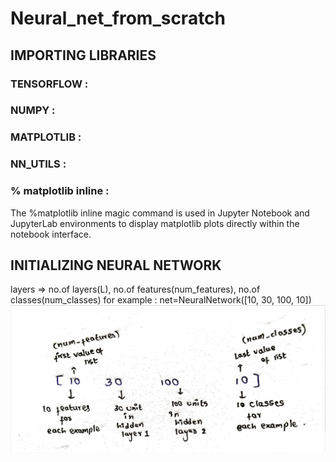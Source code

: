 # Neural_net_from_scratch

## IMPORTING LIBRARIES
### TENSORFLOW : 
### NUMPY :
### MATPLOTLIB :
### NN_UTILS :
### % matplotlib inline : 
The %matplotlib inline magic command is used in Jupyter Notebook and JupyterLab environments to display   matplotlib plots directly within the notebook interface.

## INITIALIZING NEURAL NETWORK
layers => no.of layers(L), no.of features(num_features), no.of classes(num_classes)
for example : net=NeuralNetwork([10, 30, 100, 10])
![Illustation](images/layers_array.jpeg)
